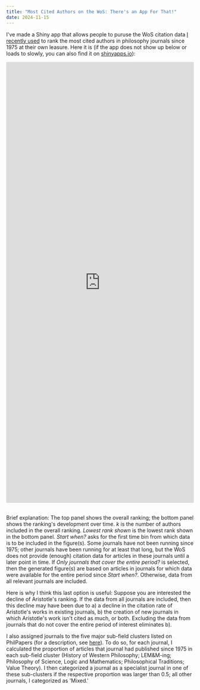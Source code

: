 ```yaml
---
title: "Most Cited Authors on the WoS: There's an App For That!"
date: 2024-11-15
---
```


I've made a Shiny app that allows people to puruse the WoS citation data [I recently used](https://prehren.github.io/something-of-crunch/2024/11/13/top-wos-authors.html) to rank the most cited authors in philosophy journals since 1975 at their own leasure. Here it is (if the app does not show up below or loads to slowly, you can also find it on [shinyapps.io](https://prehren.shinyapps.io/most-cited-philosophers-wos/)):

<div id="target" style="width:100%; height:1180px; margin:0; display:block; overflow:hidden;" scrolling="no">
  <iframe src="https://prehren.shinyapps.io/most-cited-philosophers-wos/" title="Shiny app that allows users to puruse the WoS citation data I recently used to rank the most cited authors in philosophy
    journals since 1975 at their own leasure." style="border:none; width:100%; height:100%; overflow:hidden;" scrolling="no"></iframe>
</div>
<br>

Brief explanation: The top panel shows the overall ranking; the bottom panel shows the ranking's development over time. _k_ is the number of authors included in the overall ranking. _Lowest rank shown_ is the lowest rank shown in the bottom panel. _Start when?_ asks for the first time bin from which data is to be included in the figure(s). Some journals have not been running since 1975; other journals have been running for at least that long, but the WoS does not provide (enough) citation data for articles in these journals until a later point in time. If _Only journals that cover the entire period?_ is selected, then the generated figure(s) are based on articles in journals for which data were available for the entire period since _Start when?_. Otherwise, data from all relevant journals are included. 

Here is why I think this last option is useful: Suppose you are interested the decline of Aristotle's ranking. If the data from all journals are included, then this decline may have been due to a) a decline in the citation rate of Aristotle's works in existing journals, b) the creation of new journals in which Aristotle's work isn't cited as much, or both. Excluding the data from journals that do not cover the entire period of interest eliminates b).

I also assigned journals to the five major sub-field clusters listed on PhilPapers (for a description, see [here](https://prehren.github.io/something-of-crunch/2023/12/11/generalist-journals.html)). To do so, for each journal, I calculated the proportion of articles that journal had published since 1975 in each sub-field cluster (History of Western Philosophy; LEM&M-ing; Philosophy of Science, Logic and Mathematics; Philosophical Traditions; Value Theory). I then categorized a journal as a specialist journal in one of these sub-clusters if the respective proportion was larger than 0.5; all other journals, I categorized as 'Mixed.'

